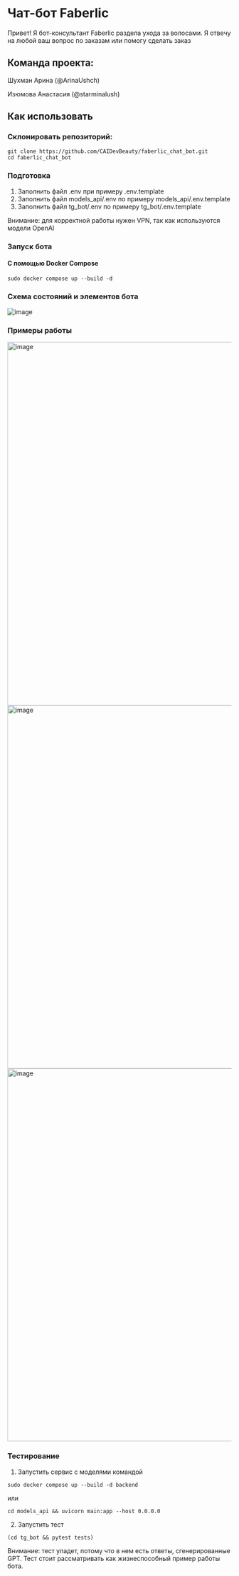 # Чат-бот Faberlic

Привет! Я бот-консультант Faberlic раздела ухода за волосами. Я отвечу на любой ваш вопрос по заказам или помогу сделать заказ

## Команда проекта:

Шухман Арина (@ArinaUshch)

Изюмова Анастасия (@starminalush)


## Как использовать

### Склонировать репозиторий:

```shell
git clone https://github.com/CAIDevBeauty/faberlic_chat_bot.git
cd faberlic_chat_bot
```

### Подготовка

1. Заполнить файл .env при примеру .env.template
2. Заполнить файл models_api/.env по примеру models_api/.env.template 
3. Заполнить файл tg_bot/.env по примеру tg_bot/.env.template

Внимание: для корректной работы нужен VPN, так как используются модели OpenAI

### Запуск бота

#### С помощью Docker Compose

```shell
sudo docker compose up --build -d 
```

### Схема состояний и элементов бота
![image](https://github.com/CAIDevBeauty/faberlic_chat_bot/assets/103132748/204656fb-0b12-45df-a14d-f264efb2e86d)

### Примеры работы
<img width="814" alt="image" src="https://github.com/CAIDevBeauty/faberlic_chat_bot/assets/103132748/41be2bf0-e2e1-4293-97ab-00b36d869773">

<img width="814" alt="image" src="https://github.com/CAIDevBeauty/faberlic_chat_bot/assets/103132748/0409f83f-fa56-4288-bb30-6cffb36734b6">

<img width="835" alt="image" src="https://github.com/CAIDevBeauty/faberlic_chat_bot/assets/103132748/a914dd4e-184e-4db6-ae13-d138f3dd412e">

### Тестирование
1. Запустить сервис с моделями командой
```shell
sudo docker compose up --build -d backend
```
или
```shell
cd models_api && uvicorn main:app --host 0.0.0.0
```
2. Запустить тест
```shell
(cd tg_bot && pytest tests)
```
Внимание: тест упадет, потому что в нем есть ответы, сгенерированные GPT. Тест стоит рассматривать как жизнеспособный пример работы бота.



